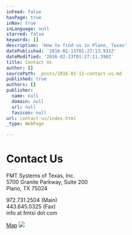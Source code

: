 ```yaml
---
inFeed: false
hasPage: true
inNav: true
inLanguage: null
starred: false
keywords: []
description: 'How to find us in Plano, Texas'
datePublished: '2016-02-13T01:27:13.931Z'
dateModified: '2016-02-13T01:27:11.390Z'
title: Contact Us
author: []
sourcePath: _posts/2016-02-12-contact-us.md
published: true
authors: []
publisher:
  name: null
  domain: null
  url: null
  favicon: null
url: contact-us/index.html
_type: WebPage

---
```

# Contact Us

FMT Systems of Texas, Inc.  
5700 Granite Parkway, Suite 200  
Plano, TX 75024

972.731.2504 (Main)  
443.645.0325 (Fax)  
info at fmtsi dot com

[Map][0]
![](https://the-grid-user-content.s3-us-west-2.amazonaws.com/4613a67a-7477-4523-adbd-3262bf1e0e8a.png)

[0]: https://www.google.com/maps/place/200,+5700+Granite+Pkwy,+Plano,+TX+75024/@33.0875541,-96.8211769,17z/data=!3m1!4b1!4m2!3m1!1s0x864c3cbbdf3c8593:0x19d67f9b71cb284a?hl=en